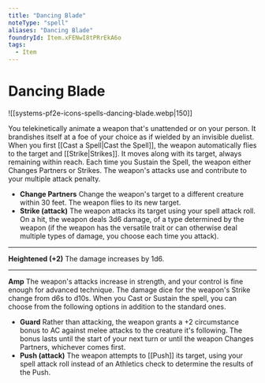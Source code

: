 ```yaml
---
title: "Dancing Blade"
noteType: "spell"
aliases: "Dancing Blade"
foundryId: Item.xFENwI8tPRrEkA6o
tags:
  - Item
---
```


# Dancing Blade
![[systems-pf2e-icons-spells-dancing-blade.webp|150]]

You telekinetically animate a weapon that's unattended or on your person. It brandishes itself at a foe of your choice as if wielded by an invisible duelist. When you first [[Cast a Spell|Cast the Spell]], the weapon automatically flies to the target and [[Strike|Strikes]]. It moves along with its target, always remaining within reach. Each time you Sustain the Spell, the weapon either Changes Partners or Strikes. The weapon's attacks use and contribute to your multiple attack penalty.

*   **Change Partners** Change the weapon's target to a different creature within 30 feet. The weapon flies to its new target.
*   **Strike (attack)** The weapon attacks its target using your spell attack roll. On a hit, the weapon deals 3d6 damage, of a type determined by the weapon (if the weapon has the versatile trait or can otherwise deal multiple types of damage, you choose each time you attack).

* * *

**Heightened (+2)** The damage increases by 1d6.

* * *

**Amp** The weapon's attacks increase in strength, and your control is fine enough for advanced technique. The damage dice for the weapon's Strike change from d6s to d10s. When you Cast or Sustain the spell, you can choose from the following options in addition to the standard ones.

*   **Guard** Rather than attacking, the weapon grants a +2 circumstance bonus to AC against melee attacks to the creature it's following. The bonus lasts until the start of your next turn or until the weapon Changes Partners, whichever comes first.
*   **Push (attack)** The weapon attempts to [[Push]] its target, using your spell attack roll instead of an Athletics check to determine the results of the Push.
